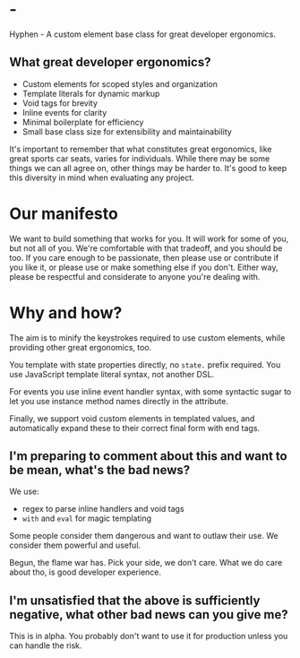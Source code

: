 # -

Hyphen - A custom element base class for great developer ergonomics. 

## What great developer ergonomics?

- Custom elements for scoped styles and organization
- Template literals for dynamic markup
- Void tags for brevity
- Inline events for clarity
- Minimal boilerplate for efficiency
- Small base class size for extensibility and maintainability

It's important to remember that what constitutes great ergonomics, like great sports car seats, varies for individuals. While there may be some things we can all agree on, other things may be harder to. It's good to keep this diversity in mind when evaluating any project. 

# Our manifesto

We want to build something that works for you. It will work for some of you, but not all of you. We're comfortable with that tradeoff, and you should be too. If you care enough to be passionate, then please use or contribute if you like it, or please use or make something else if you don't. Either way, please be respectful and considerate to anyone you're dealing with.

# Why and how? 

The aim is to minify the keystrokes required to use custom elements, while providing other great ergonomics, too. 

You template with state properties directly, no `state.` prefix required. You use JavaScript template literal syntax, not another DSL.

For events you use inline event handler syntax, with some syntactic sugar to let you use instance method names directly in the attribute.

Finally, we support void custom elements in templated values, and automatically expand these to their correct final form with end tags.

## I'm preparing to comment about this and want to be mean, what's the bad news?

We use:

- regex to parse inline handlers and void tags
- `with` and `eval` for magic templating

Some people consider them dangerous and want to outlaw their use. We consider them powerful and useful. 

Begun, the flame war has. Pick your side, we don't care. What we do care about tho, is good developer experience. 

##  I'm unsatisfied that the above is sufficiently negative, what other bad news can you give me?

This is in alpha. You probably don't want to use it for production unless you can handle the risk.



